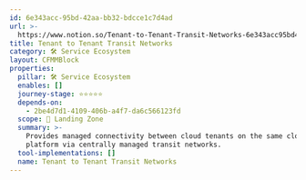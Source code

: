 ```yaml
---
id: 6e343acc-95bd-42aa-bb32-bdcce1c7d4ad
url: >-
  https://www.notion.so/Tenant-to-Tenant-Transit-Networks-6e343acc95bd42aabb32bdcce1c7d4ad
title: Tenant to Tenant Transit Networks
category: 🛠 Service Ecosystem
layout: CFMMBlock
properties:
  pillar: 🛠 Service Ecosystem
  enables: []
  journey-stage: ⭐️⭐️⭐️⭐️⭐️
  depends-on:
    - 2be4d7d1-4109-406b-a4f7-da6c566123fd
  scope: 🛬 Landing Zone
  summary: >-
    Provides managed connectivity between cloud tenants on the same cloud
    platform via centrally managed transit networks. 
  tool-implementations: []
  name: Tenant to Tenant Transit Networks
---
```


